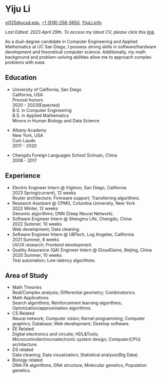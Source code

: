 # Yiju Li

[yil125@ucsd.edu](mailto:yil125@ucsd.edu), [+1 (518)-258-3650](tel:+15182583650), [YijuLi.info](https://yijuli.info)

*Last Edited: 2023 April 29th. To access my latest CV, please click this [link](https://yijuli.info/CV.pdf).* 

As a dual-degree candidate in Computer Engineering and Applied Mathematics at UC San Diego, I possess strong skills in software/hardware development and theoretical computer science. Additionally, my math background and problem-solving abilities allow me to approach complex problems with ease. 

## Education
- University of California, San Diego  
California, USA  
Provost honors  
2020 - 2023(Expected)  
B.S. in Computer Engineering  
B.S. in Applied Mathematics  
Minors in Human Biology and Data Science

- Albany Academy  
New York, USA  
Cum Laude  
2017 - 2020  

- Chengdu Foreign Languages School
Sichuan, China  
2008 - 2017  

## Experience
- Electric Engineer Intern @ Vigitron, San Diego, California  
2023 Spring(current), 12 weeks  
 Router architecture; Firmware support; Transferring algorithms.
- Research Assistant @ CPMG, Columbia University, New York  
2022 Winter, 12 weeks  
Genomic algorithms; DNN (Deep Neural Network).
- Software Engineer Intern @ Shengmu Life, Chengdu, China  
2022 Summer, 10 weeks  
Web development; Data cleaning.
- Software Engineer Intern @ UBTech, Log Angeles, California  
2021 Summer, 8 weeks  
UI/UX research; Frontend development.
- Quality Assurance (QA) Engineer Intern @ GloudGame, Beijing, China  
2020 Summer, 10 weeks  
Test automation; Low-latency algorithms.

## Area of Study
- Math Theories  
Real/Complex analysis; Differential geometry; Combinatorics.
- Math Applications  
Search algorithms; Reinforcement learning algorithms; Optimization/approximation algorithms.
- CS Related  
Neural network; Computer vision; Kernel programming; Computer graphics; Database; Web development; Desktop software.
- EE Related  
Digital electronics and circuits; HDL&Tools; Microcontroller/microelectronic system design; Computer(CPU) architecture.
- DS related  
Data cleaning; Data visualization; Statistical analysis(Big Data).
- Biology related  
DNA-FA algorithms; DNA structure; Molecular genetics; Population genetics.

